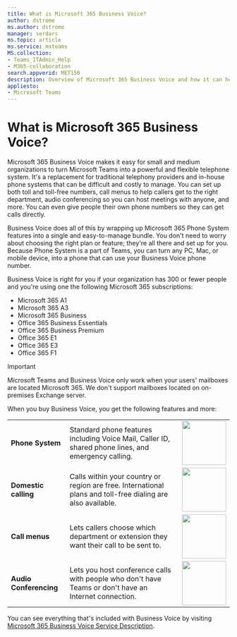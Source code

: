 ```yaml
---
title: What is Microsoft 365 Business Voice?
author: dstrome 
ms.author: dstrome
manager: serdars
ms.topic: article
ms.service: msteams
MS.collection: 
- Teams_ITAdmin_Help
- M365-collaboration
search.appverid: MET150
description: Overview of Microsoft 365 Business Voice and how it can help small and medium businesses communicate more effectively.
appliesto: 
- Microsoft Teams
---
```


# What is Microsoft 365 Business Voice?

Microsoft 365 Business Voice makes it easy for small and medium organizations to turn Microsoft Teams into a powerful and flexible telephone system. It's a replacement for traditional telephony providers and in-house phone systems that can be difficult and costly to manage. You can set up both toll and toll-free numbers, call menus to help callers get to the right department, audio conferencing so you can host meetings with anyone, and more. You can even give people their own phone numbers so they can get calls directly.

Business Voice does all of this by wrapping up Microsoft 365 Phone System features into a single and easy-to-manage bundle. You don't need to worry about choosing the right plan or feature; they're all there and set up for you. Because Phone System is a part of Teams, you can turn any PC, Mac, or mobile device, into a phone that can use your Business Voice phone number.

Business Voice is right for you if your organization has 300 or fewer people and you're using one the following Microsoft 365 subscriptions:

* Microsoft 365 A1
* MIcrosoft 365 A3
* Microsoft 365 Business
* Office 365 Business Essentials
* Office 365 Business Premium
* Office 365 E1
* Office 365 E3
* Office 365 F1

> [!IMPORTANT]
> Microsoft Teams and Business Voice only work when your users' mailboxes are located Microsoft 365.  We don't support mailboxes located on on-premises Exchange server.

When you buy Business Voice, you get the following features and more:

<table>
    <tr>
        <td><b>Phone System</b>
        </td>
        <td>Standard phone features including Voice Mail, Caller ID, shared phone lines, and emergency calling.
        </td>
        <td><img src="https://docs.microsoft.com/en-us/office/media/hub-tiles/MSTeams-CloudVoice-400x140.svg" width="100">
        </td>
    </tr>
<tr>
        <td><b>Domestic calling</b>
        </td>
        <td>Calls within your country or region are free. International plans and toll-free dialing are also available.
        </td>
        <td><img src="https://docs.microsoft.com/en-us/office/media/hub-tiles/MSTeams-CloudVoice-400x140.svg" width="100">
        </td>
    </tr>
    <tr>
        <td><b>Call menus</b>
        </td>
        <td>Lets callers choose which department or extension they want their call to be sent to.
        </td>
        <td><img src="https://docs.microsoft.com/en-us/office/media/hub-tiles/MSTeams-CloudVoice-400x140.svg" width="100">
        </td>
    </tr>
    <tr>
        <td><b>Audio Conferencing</b>
        </td>
        <td>Lets you host conference calls with people who don't have Teams or don't have an Internet connection.
        </td>
        <td><img src="https://docs.microsoft.com/en-us/office/media/hub-tiles/MSTeams-CloudVoice-400x140.svg" width="100">
        </td>
    </tr>
</table>

You can see everything that's included with Business Voice by visiting [Microsoft 365 Business Voice Service Description](https://docs.microsoft.com/office365/servicedescriptions/microsoft-365-business-voice-service-description).
